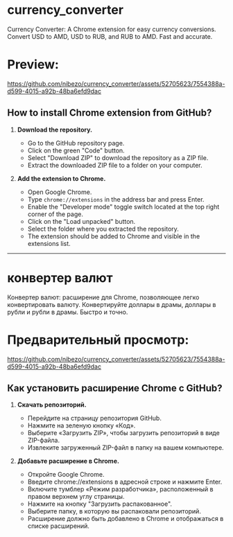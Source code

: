 # currency_converter
Currency Converter: A Chrome extension for easy currency conversions. Convert USD to AMD, USD to RUB, and RUB to AMD. Fast and accurate.

# Preview:

https://github.com/nibezo/currency_converter/assets/52705623/7554388a-d599-4015-a92b-48ba6efd9dac

## How to install Chrome extension from GitHub?

1. **Download the repository.**

    * Go to the GitHub repository page.
    * Click on the green "Code" button.
    * Select "Download ZIP" to download the repository as a ZIP file.
    * Extract the downloaded ZIP file to a folder on your computer.

2. **Add the extension to Chrome.**

    * Open Google Chrome.
    * Type `chrome://extensions` in the address bar and press Enter.
    * Enable the "Developer mode" toggle switch located at the top right corner of the page.
    * Click on the "Load unpacked" button.
    * Select the folder where you extracted the repository.
    * The extension should be added to Chrome and visible in the extensions list.
<hr>

# конвертер валют
Конвертер валют: расширение для Chrome, позволяющее легко конвертировать валюту. Конвертируйте доллары в драмы, доллары в рубли и рубли в драмы. Быстро и точно.

# Предварительный просмотр:

https://github.com/nibezo/currency_converter/assets/52705623/7554388a-d599-4015-a92b-48ba6efd9dac

## Как установить расширение Chrome с GitHub?

1. **Скачать репозиторий.**

     * Перейдите на страницу репозитория GitHub.
     * Нажмите на зеленую кнопку «Код».
     * Выберите «Загрузить ZIP», чтобы загрузить репозиторий в виде ZIP-файла.
     * Извлеките загруженный ZIP-файл в папку на вашем компьютере.

2. **Добавьте расширение в Chrome.**

     * Откройте Google Chrome.
     * Введите chrome://extensions в адресной строке и нажмите Enter.
     * Включите тумблер «Режим разработчика», расположенный в правом верхнем углу страницы.
     * Нажмите на кнопку "Загрузить распакованное".
     * Выберите папку, в которую вы распаковали репозиторий.
     * Расширение должно быть добавлено в Chrome и отображаться в списке расширений.
